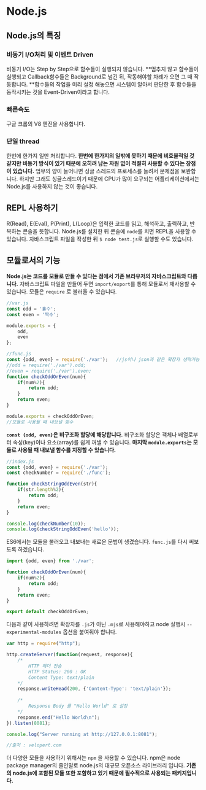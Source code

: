 # Node.js

## Node.js의 특징 

### 비동기 I/O처리 및 이벤트 Driven

비동기 I/O는 Step by Step으로 함수들이 실행되지 않습니다. **멈추지 않고 함수들이 실행되고 Callback함수들은 Background로 넘긴 뒤, 작동해야할 차례가 오면 그 때 작동합니다. **함수들의 작업을 미리 설정 해놓으면 시스템이 알아서 판단한 후 함수들을 동작시키는 것을 Event-Driven이라고 합니다.

### 빠른속도

구글 크롬의 V8 엔진을 사용합니다.

### 단일 thread

한번에 한가지 일만 처리합니다. **한번에 한가지의 일밖에 못하기 때문에 비효율적일 것 같지만 비동기 방식이 있기 때문에 오히려 남는 자원 없이 적절히 사용할 수 있다는 장점이 있습니다.** 업무의 양이 늘어나면 싱글 스레드의 프로세스를 늘려서 문제점을 보완합니다. 하지만 그래도 싱글스레드이기 때문에 CPU가 많이 요구되는 어플리케이션에서는 Node.js를 사용하지 않는 것이 좋습니다.



## REPL 사용하기

R(Read), E(Eval), P(Print), L(Loop)은 입력한 코드를 읽고, 해석하고, 출력하고, 반복하는 콘솔을 뜻합니다. Node.js를 설치한 뒤 콘솔에 `node`를 치면 REPL을 사용할 수 있습니다. 자바스크립트 파일을 작성한 뒤 `$ node test.js`로 실행할 수도 있습니다.

## 모듈로서의 기능

**Node.js는 코드를 모듈로 만들 수 있다는 점에서 기존 브라우저의 자바스크립트와 다릅니다.** 자바스크립트 파일을 만들어 두면 `import/export`를 통해 모듈로서 재사용할 수 있습니다. 모듈은 `require` 로 불러올 수 있습니다.

```javascript
//var.js
const odd = '홀수';
const even = '짝수';

module.exports = {
    odd,
    even
};
```

```javascript
//func.js
const {odd, even} = require('./var');	//js이나 json과 같은 확장자 생략가능
//odd = require('./var').odd;
//even = require('./var').even;
function checkOddOrEven(num){
    if(num%2){
        return odd;
    }
	return even;
}

module.exports = checkOddOrEven;
//모듈로 사용될 때 내보낼 함수
```

**`const {odd, even}`은 비구조화 할당에 해당합니다.**  비구조화 할당은 객체나 배열로부터 속성(key)이나 요소(array)를 쉽게 꺼낼 수 있습니다. **마지막 `module.exports`는 모듈로 사용될 때 내보낼 함수를 지정할 수 있습니다.**

```javascript
//index.js
const {odd, even} = require('./var');
const checkNumber = require('./func');

function checkStringOddEven(str){
    if(str.length%2){
        return odd;
    }
	return even;
}

console.log(checkNumber(10));
console.log(checkStringOddEven('hello'));

```

ES6에서는 모듈을 불러오고 내보내는 새로운 문법이 생겼습니다. `func.js`를 다시 써보도록 하겠습니다.

```javascript
import {odd, even} from './var';

function checkOddOrEven(num){
    if(num%2){
        return odd;
    }
	return even;
}

export default checkOddOrEven;
```

다음과 같이 사용하려면 확장자를 `.js`가 아닌 `.mjs`로 사용해야하고 node 실행시 `--experimental-modules` 옵션을 붙여줘야 합니다. 





```javascript
var http = require("http");

http.createServer(function(request, response){
    /* 
        HTTP 헤더 전송
        HTTP Status: 200 : OK
        Content Type: text/plain
    */
    response.writeHead(200, {'Content-Type': 'text/plain'});
    
    /*
        Response Body 를 "Hello World" 로 설정
    */
    response.end("Hello World\n");
}).listen(8081);

console.log("Server running at http://127.0.0.1:8081");

//출처 : velopert.com

```

더 다양한 모듈을 사용하기 위해서는 `npm` 을 사용할 수 있습니다. npm은 node package manager의 줄인말로 node.js의 대규모 오픈소스 라이브러리 입니다. **기존의 node.js에 포함된 모듈 또한 포함하고 있기 때문에 필수적으로 사용되는 패키지입니다.**



